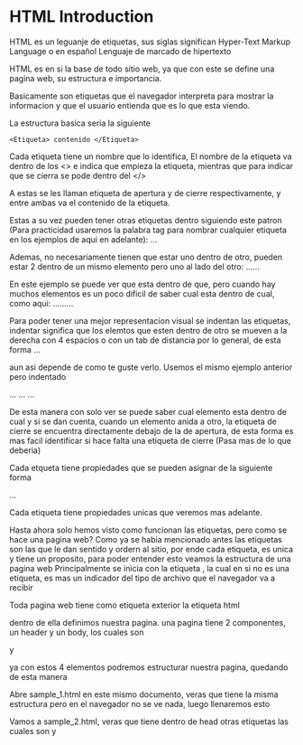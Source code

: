 # HTML Introduction

HTML es un leguanje de etiquetas, sus siglas significan Hyper-Text Markup Language o en español 
Lenguaje de marcado de hipertexto

HTML es en si la base de todo sitio web, ya que con este se define una pagina web, su estructura e importancia.

Basicamente son etiquetas que el navegador interpreta para mostrar la informacion y que el usuario entienda que es lo que esta viendo.

La estructura basica seria la siguiente

`<Etiqueta> contenido </Etiqueta>`

Cada etiqueta tiene un nombre que lo identifica, El nombre de la etiqueta va dentro de los <> e indica que empieza la etiqueta, mientras que para indicar que se cierra se pode dentro del </>

A estas se les llaman etiqueta de apertura y de cierre respectivamente, y entre ambas va el contenido de la etiqueta.

Estas a su vez pueden tener otras etiquetas dentro siguiendo este patron (Para practicidad usaremos la palabra tag para nombrar cualquier etiqueta en los ejemplos de aqui en adelante):
<tag><tag>...</tag></tag>

Ademas, no necesariamente tienen que estar uno dentro de otro, pueden estar 2 dentro de un mismo elemento pero uno al lado del otro:
<tag><tag>...</tag><tag>...</tag></tag>

En este ejemplo se puede ver que esta dentro de que, pero cuando hay muchos elementos es un poco dificil de saber cual esta dentro de cual, como aqui:
<tag><tag>...</tag><tag><tag><tag>...</tag><tag>...</tag></tag></tag></tag>

Para poder tener una mejor representacion visual se indentan las etiquetas, indentar significa que los elemtos que esten dentro de otro se mueven a la derecha con 4 espacios o con un tab de distancia por lo general, de esta forma
<tag>
    <tag>...</tag>
</tag>

aun asi depende de como te guste verlo.
Usemos el mismo ejemplo anterior pero indentado

<tag>
    <tag>...</tag>
    <tag>
        <tag>
            <tag>...</tag>
            <tag>...</tag>
        </tag>
    </tag>
</tag>

De esta manera con solo ver se puede saber cual elemento esta dentro de cual y si se dan cuenta, cuando un elemento anida a otro, la etiqueta de cierre se encuentra directamente debajo de la de apertura, de esta forma es mas facil identificar si hace falta una etiqueta de cierre (Pasa mas de lo que deberia)

Cada etqueta tiene propiedades que se pueden asignar de la siguiente forma

<tag propiedad="lo que quieres poner">...</tag>

Cada etiqueta tiene propiedades unicas que veremos mas adelante.

Hasta ahora solo hemos visto como funcionan las etiquetas, pero como se hace una pagina web?
Como ya se habia mencionado antes las etiquetas son las que le dan sentido y ordern al sitio, por ende cada etiqueta, es unica y tiene un proposito, para poder entender esto veamos la estructura de una pagina web
Principalmente se inicia con la etiqueta <!DOCTYPE html>, la cual en si no es una etiqueta, es mas un indicador del tipo de archivo que el navegador  va a recibir

Toda pagina web tiene como etiqueta exterior la etiqueta html

<html></html>

dentro de ella definimos nuestra pagina. una pagina tiene 2 componentes, un header y un body, los cuales son
<head></head> y <body></body>

ya con estos 4 elementos podremos estructurar nuestra pagina, quedando de esta manera

<!DOCTYPE html>
<html>
    <head></head>
    <body></body>
</html>

Abre sample_1.html en este mismo documento, veras que tiene la misma estructura pero en el navegador no se ve nada, luego llenaremos esto

Vamos a sample_2.html, veras que tiene dentro de head otras etiquetas las cuales son <meta> y <title>
<meta> es una etiqeuta que sirve para dar informacion al navegador de como comportarse
y <title>, como su nombre indica, le da el titulo a la pagina
